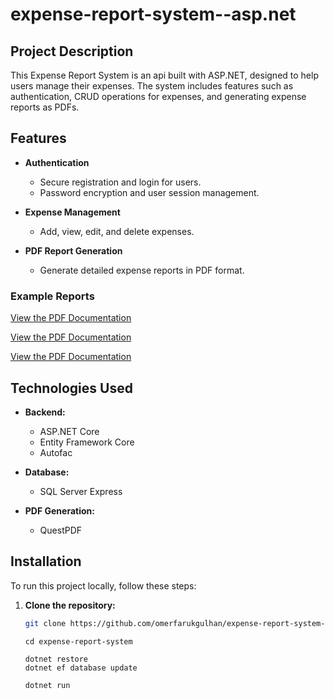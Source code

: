 # expense-report-system--asp.net

## Project Description

This Expense Report System is an api built with ASP.NET, designed to help users manage their expenses. The system includes features such as authentication, CRUD operations for expenses, and generating expense reports as PDFs.

## Features

- **Authentication**

  - Secure registration and login for users.
  - Password encryption and user session management.

- **Expense Management**

  - Add, view, edit, and delete expenses.

- **PDF Report Generation**
  - Generate detailed expense reports in PDF format.

### Example Reports

[View the PDF Documentation](./WebAPI/ExpenseReport_82505912-027f-4204-85d9-0ac8fcb38160.pdf)

[View the PDF Documentation](./WebAPI/ExpenseReport_bf5ba47a-b73f-4ede-8068-10e4b88997bf.pdf)

[View the PDF Documentation](./WebAPI/ExpenseReport_ff539719-1d2f-4183-b242-e7faa8344b81.pdf)

## Technologies Used

- **Backend:**

  - ASP.NET Core
  - Entity Framework Core
  - Autofac

- **Database:**

  - SQL Server Express

- **PDF Generation:**

  - QuestPDF

## Installation

To run this project locally, follow these steps:

1. **Clone the repository:**

   ```bash
   git clone https://github.com/omerfarukgulhan/expense-report-system--asp.net
   ```

   ```
   cd expense-report-system
   ```

   ```
   dotnet restore
   dotnet ef database update
   ```

   ```
   dotnet run
   ```
